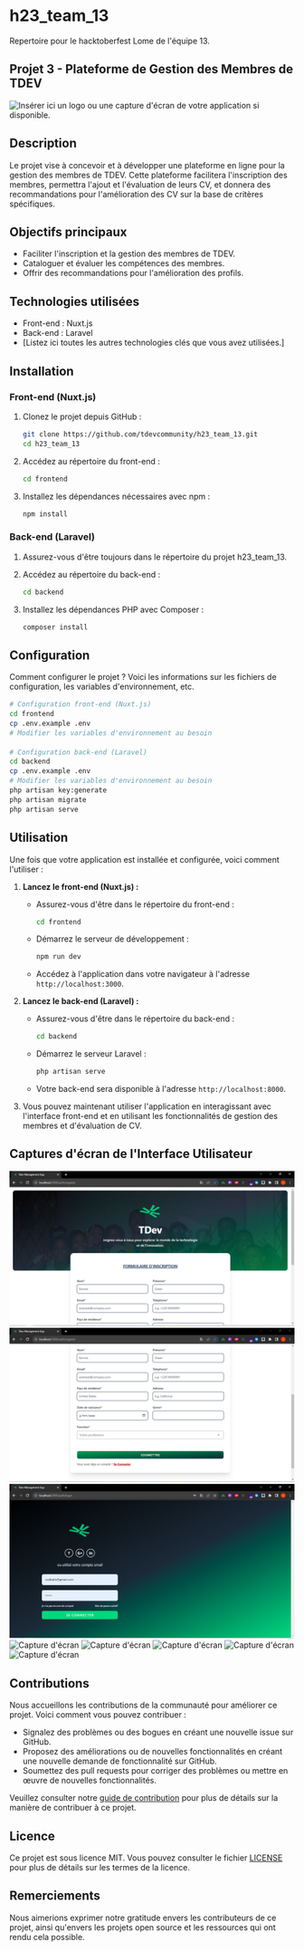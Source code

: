 # h23_team_13

Repertoire pour le hacktoberfest Lome de l'équipe 13.

## Projet 3 - Plateforme de Gestion des Membres de TDEV

![Insérer ici un logo ou une capture d'écran de votre application si disponible.](https://ourtdev.com/wp-content/uploads/2023/06/TDEV-LOGO-1536x668.png)


## Description
Le projet vise à concevoir et à développer une plateforme en ligne pour la gestion des membres de TDEV. Cette plateforme facilitera l'inscription des membres, permettra l'ajout et l'évaluation de leurs CV, et donnera des recommandations pour l'amélioration des CV sur la base de critères spécifiques.

## Objectifs principaux
- Faciliter l'inscription et la gestion des membres de TDEV.
- Cataloguer et évaluer les compétences des membres.
- Offrir des recommandations pour l'amélioration des profils.

## Technologies utilisées
- Front-end : Nuxt.js
- Back-end : Laravel
- [Listez ici toutes les autres technologies clés que vous avez utilisées.]

## Installation

### Front-end (Nuxt.js)
1. Clonez le projet depuis GitHub :
    ```bash
    git clone https://github.com/tdevcommunity/h23_team_13.git
    cd h23_team_13
    ```

2. Accédez au répertoire du front-end :
    ```bash
    cd frontend
    ```

3. Installez les dépendances nécessaires avec npm :
    ```bash
    npm install
    ```

### Back-end (Laravel)
1. Assurez-vous d'être toujours dans le répertoire du projet h23_team_13.

2. Accédez au répertoire du back-end :
    ```bash
    cd backend
    ```

3. Installez les dépendances PHP avec Composer :
    ```bash
    composer install
    ```

## Configuration
Comment configurer le projet ? Voici les informations sur les fichiers de configuration, les variables d'environnement, etc.

```bash
# Configuration front-end (Nuxt.js)
cd frontend
cp .env.example .env
# Modifier les variables d'environnement au besoin

# Configuration back-end (Laravel)
cd backend
cp .env.example .env
# Modifier les variables d'environnement au besoin
php artisan key:generate
php artisan migrate
php artisan serve

```



## Utilisation

Une fois que votre application est installée et configurée, voici comment l'utiliser :

1. **Lancez le front-end (Nuxt.js) :**
   - Assurez-vous d'être dans le répertoire du front-end :
     ```bash
     cd frontend
     ```
   - Démarrez le serveur de développement :
     ```bash
     npm run dev
     ```
   - Accédez à l'application dans votre navigateur à l'adresse `http://localhost:3000`.

2. **Lancez le back-end (Laravel) :**
   - Assurez-vous d'être dans le répertoire du back-end :
     ```bash
     cd backend
     ```
   - Démarrez le serveur Laravel :
     ```bash
     php artisan serve
     ```
   - Votre back-end sera disponible à l'adresse `http://localhost:8000`.

3. Vous pouvez maintenant utiliser l'application en interagissant avec l'interface front-end et en utilisant les fonctionnalités de gestion des membres et d'évaluation de CV.

## Captures d'écran de l'Interface Utilisateur
![Capture d'écran](./reg1.png)
![Capture d'écran](reg2.png)
![Capture d'écran](log.png)
![Capture d'écran](screenshot.png)
![Capture d'écran](screenshot.png)
![Capture d'écran](screenshot.png)
![Capture d'écran](screenshot.png)
![Capture d'écran]([screenshot.png](https://github.com/tdevcommunity/h23_team_13/blob/main/dashb.PNG))



## Contributions

Nous accueillons les contributions de la communauté pour améliorer ce projet. Voici comment vous pouvez contribuer :

- Signalez des problèmes ou des bogues en créant une nouvelle issue sur GitHub.
- Proposez des améliorations ou de nouvelles fonctionnalités en créant une nouvelle demande de fonctionnalité sur GitHub.
- Soumettez des pull requests pour corriger des problèmes ou mettre en œuvre de nouvelles fonctionnalités.

Veuillez consulter notre [guide de contribution](CONTRIBUTING.md) pour plus de détails sur la manière de contribuer à ce projet.

## Licence

Ce projet est sous licence MIT. Vous pouvez consulter le fichier [LICENSE](LICENSE) pour plus de détails sur les termes de la licence.

## Remerciements

Nous aimerions exprimer notre gratitude envers les contributeurs de ce projet, ainsi qu'envers les projets open source et les ressources qui ont rendu cela possible.

